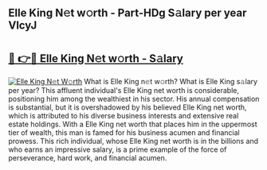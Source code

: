 ## Elle King N𝚎t w𝚘rth - Part-HDg S𝚊lary per year VlcyJ

# <h2><a href="http://gc1n7c.nevu.top/?p=Elle+King">🔗 👉🔴 Elle King N𝚎t w𝚘rth - S𝚊lary</a></h2>

[![Elle King N𝚎t W𝚘rth](https://i.imgur.com/Oavwk0R.jpeg)](http://gc1n7c.nevu.top/?p=Elle+King)
What is Elle King n𝚎t w𝚘rth? What is Elle King s𝚊lary per year?
This affluent individual's Elle King net worth is considerable, positioning him among the wealthiest in his sector. His annual compensation is substantial, but it is overshadowed by his believed Elle King net worth, which is attributed to his diverse business interests and extensive real estate holdings. With a Elle King net worth that places him in the uppermost tier of wealth, this man is famed for his business acumen and financial prowess. This rich individual, whose Elle King net worth is in the billions and who earns an impressive salary, is a prime example of the force of perseverance, hard work, and financial acumen.
